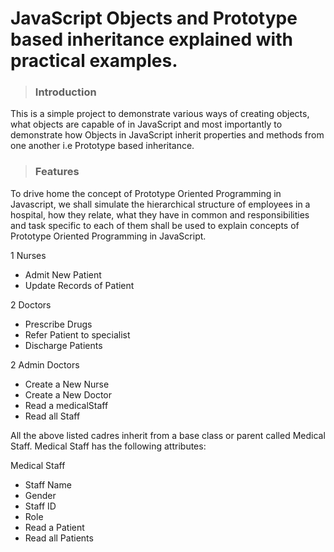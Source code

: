 # JavaScript Objects and Prototype based inheritance explained with practical examples.

> ### **Introduction**

This is a simple project to demonstrate various ways of creating objects, what objects are capable of in JavaScript and most importantly to demonstrate how Objects in JavaScript inherit properties and methods from one another i.e Prototype based inheritance.

> ### **Features**
>

To drive home the concept of Prototype Oriented Programming in Javascript, we shall simulate the hierarchical structure of employees in a hospital, how they relate, what they have in common and responsibilities and task specific to each of them shall be used to explain concepts of Prototype Oriented Programming in JavaScript.

1 Nurses

- Admit New Patient
- Update Records of Patient

2 Doctors

- Prescribe Drugs
- Refer Patient to specialist
- Discharge Patients


2 Admin Doctors

- Create a New Nurse 
- Create a New Doctor 
- Read a medicalStaff
- Read all Staff

All the above listed cadres inherit from a base class or parent called Medical Staff. Medical Staff has the following attributes:

Medical Staff

- Staff Name
- Gender
- Staff ID
- Role
- Read a Patient
- Read all Patients
